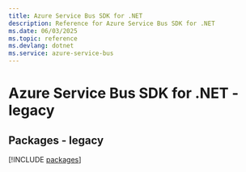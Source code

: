```yaml
---
title: Azure Service Bus SDK for .NET
description: Reference for Azure Service Bus SDK for .NET
ms.date: 06/03/2025
ms.topic: reference
ms.devlang: dotnet
ms.service: azure-service-bus
---
```

# Azure Service Bus SDK for .NET - legacy
## Packages - legacy
[!INCLUDE [packages](service-bus-index.md)]